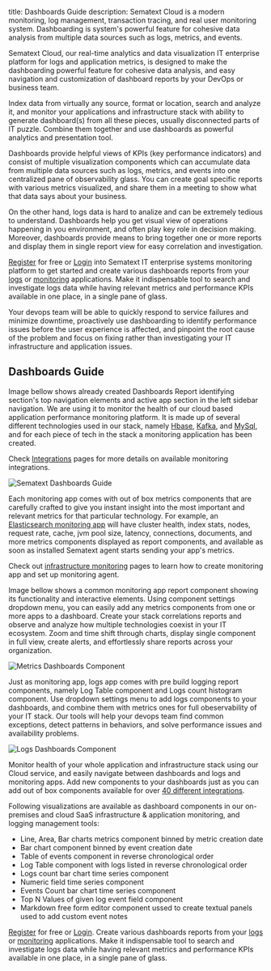 title: Dashboards Guide
description: Sematext Cloud is a modern monitoring, log management, transaction tracing, and real user monitoring system. Dashboarding is system's powerful feature for cohesive data analysis from multiple data sources such as logs, metrics, and events. 

Sematext Cloud, our real-time analytics and data visualization IT enterprise platform for logs and application metrics, is designed to make the dashboarding powerful feature for cohesive data analysis, and easy navigation and customization of dashboard reports by your DevOps or business team. 

Index data from virtually any source, format or location, search and analyze it, and monitor your applications and infrastructure stack with ability to generate dashboard(s) from all these pieces, usually disconnected parts of IT puzzle. Combine them together and use dashboards as powerful analytics and presentation tool.

Dashboards provide helpful views of KPIs (key performance indicators) and consist of multiple visualization components which can accumulate data from multiple data sources such as logs, metrics, and events into one centralized pane of observability glass. You can create goal specific reports with various metrics visualized, and share them in a meeting to show what that data says about your business. 

On the other hand, logs data is hard to analize and can be extremely tedious to understand. Dashboards help you get visual view of operations happening in you environment, and often play key role in decision making. Moreover, dashboards provide means to bring together one or more reports and display them in single report view for easy correlation and investigation.

[Register](https://apps.sematext.com/ui/registration) for free or [Login](https://apps.sematext.com/ui/login/) into Sematext IT enterprise systems monitoring platform to get started and create various dashboards reports from your [logs](/logs/) or [monitoring](/monitoring/) applications. Make it indispensable tool to search and investigate logs data while having relevant metrics and performance KPIs available in one place, in a single pane of glass. 

Your devops team will be able to quickly respond to service failures and minimize downtime, proactively use dashboarding to identify performance issues before the user experience is affected, and pinpoint the root cause of the problem and focus on fixing rather than investigating your IT infrastructure and application issues.

## Dashboards Guide

Image bellow shows already created Dashboards Report identifying section's top navigation elements and active app section in the left sidebar navigation. We are using it to monitor the health of our cloud based application performance monitoring platform. It is made up of several different technologies used in our stack, namely [Hbase](/integration/hbase/), [Kafka](/integration/kafka/), and [MySql](/integration/mysql/), and for each piece of tech in the stack a monitoring application has been created.  

Check [Integrations](/integration/) pages for more details on available monitoring integrations. 

![Sematext Dashboards Guide](https://sematext.com/docs/images/guide/dashboards/sematext-dashboards-guide.png "Sematext Dashboards Guide")

Each monitoring app comes with out of box metrics components that are carefully crafted to give you instant insight into the most important and relevant metrics for that particular technology. For example, an [Elasticsearch  monitoring app](/integration/elasticsearch/) will have cluster health, index stats, nodes, request rate, cache, jvm pool size, latency, connections, documents, and more metrics components displayed as report components, and available as soon as installed Sematext agent starts sending your app's metrics.

Check out [infrastructure monitoring](/monitoring/) pages to learn how to create monitoring app and set up monitoring agent.

Image bellow shows a common monitoring app report component showing its functionality and interactive elements. Using component settings dropdown menu, you can easily add any metrics components from one or more apps to a dashboard. Create your stack correlations reports and observe and analyze how multiple technologies coexist in your IT ecosystem. Zoom and time shift through charts, display single component in full view, create alerts, and effortlessly share reports across your organization. 

![Metrics Dashboards Component](https://sematext.com/docs/images/guide/dashboards/metrics-dashboard-component.png "Metrics Dashboards Component")

Just as monitoring app, logs app comes with pre build logging report components, namely Log Table component and Logs count histogram component. Use dropdown settings menu to add logs components to your dashboards, and combine them with metrics ones for full obeservability of your IT stack. Our tools will help your devops team find common exceptions, detect patterns in behaviors, and solve performance issues and availability problems. 

![Logs Dashboards Component](https://sematext.com/docs/images/guide/dashboards/logs-dashboard-component.png "Logs Dashboards Component")

Monitor health of your whole application and infrastructure stack using our Cloud service, and easily navigate between dashboards and logs and monitoring apps. Add new components to your dashboards just as you can add out of box components available for over [40 different integrations](/integration/).

Following visualizations are available as dashboard components in our on-premises and cloud SaaS infrastructure & application monitoring, and logging management tools:

- Line, Area, Bar charts metrics component binned by metric creation date
- Bar chart component binned by event creation date
- Table of events component in reverse chronological order
- Log Table component with logs listed in reverse chronological order
- Logs count bar chart time series component 
- Numeric field time series component 
- Events Count bar chart time series component
- Top N Values of given log event field component
- Markdown free form editor component ussed to create textual panels used to add custom event notes

[Register](https://apps.sematext.com/ui/registration) for free or [Login](https://apps.sematext.com/ui/login/). Create various dashboards reports from your [logs](/logs/) or [monitoring](/monitoring/) applications. Make it indispensable tool to search and investigate logs data while having relevant metrics and performance KPIs available in one place, in a single pane of glass.
